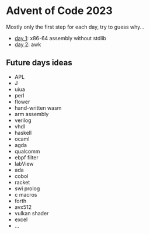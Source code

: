 # Advent of Code 2023

Mostly only the first step for each day, try to guess why...

- [day 1](day-01/): x86-64 assembly without stdlib
- [day 2](day-02/): awk

## Future days ideas
- APL
- J
- uiua
- perl
- flower
- hand-written wasm
- arm assembly
- verilog
- vhdl
- haskell
- ocaml
- agda
- qualcomm
- ebpf filter
- labView
- ada
- cobol
- racket
- swi prolog
- c macros
- forth
- avx512
- vulkan shader
- excel
- ...